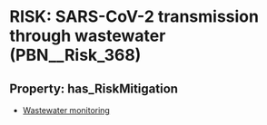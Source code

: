 # RISK: __SARS-CoV-2 transmission through wastewater__ (PBN__Risk_368)

## Property: has_RiskMitigation

* [Wastewater monitoring](PBN__RiskMitigation_492)

